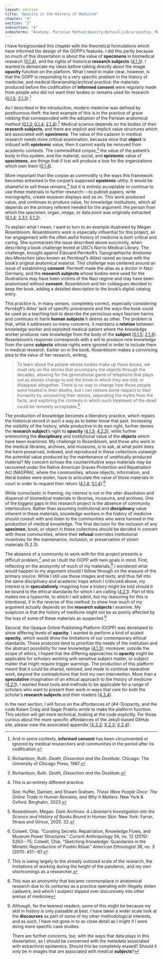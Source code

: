 ```yaml
---
layout: section
title: "Opacity in the History of Medicine"
chapter: "4"
section: "2"
subsection: "4"
indexterms: "Anatomy, Parisian Method;Opacity;Refusal;Librarianship, Medical;Archives, Medical"
---
```


I have foregrounded this chapter with the theoretical formulations which have informed the design of the OOPP’s features. I did this partly because so much of this dissertation is about the value of <span data-tooltip aria-haspopup="true" class="has-tip" data-disable-hover="false" tabindex="1" data-title="Specimen refers to any naturally occurring phenomenon that has been extracted from its original context and placed within a knowledge framework to understand and describe that phenomenon."><b>specimens</b></span> in biomedical research (<a href="{{ site.baseurl }}/dissertation/0_1_4">0.1.4</a>), and the rights of historical <span data-tooltip aria-haspopup="true" class="has-tip" data-disable-hover="false" tabindex="1" data-title="The term research subject refers to a human person who has been ingested into a research program, and whose identity, personhood, and body have become the focus of a research program. I think of the subject in a Foucauldian sense: The 'subject' is a pun on the monarchal subject, someone who has no agency under the spectacular power of the sovereign. In this case it the subject lacks agency in relation to the researcher studying them."><b>research subjects</b></span> (<a href="{{ site.baseurl }}/dissertation/4_1_3">4.1.3</a>). I wanted to demarcate my ideas before talking directly about the image <span data-tooltip aria-haspopup="true" class="has-tip" data-disable-hover="false" tabindex="1" data-title="Opacity is a rights-based philosophical framework that assumes humans have a right to not be known in knowledge systems."><b>opacity</b></span> function on the platform. What I need to make clear, however, is that the OOPP is responding to a very specific problem in the history of medicine, and medical librarianship/archival practice: the materials produced before the codification of <span data-tooltip aria-haspopup="true" class="has-tip" data-disable-hover="false" tabindex="1" data-title="I use the phrase 'consent' to refer to the idea of informed consent: that a research subject needs to be aware of what will happen to them in a research project, and that they have the ability to say 'no' at any point during the research program."><b>informed consent</b></span> were regularly made from people who did not want their bodies or remains used for research (<a href="{{ site.baseurl }}/dissertation/0_1_5">0.1.5</a>; <a href="{{ site.baseurl }}/dissertation/2_1_3">2.1.3</a>).[^fn1]

As I described in the introduction, modern medicine was defined by posthumous theft: the best example of this is in the practice of grave robbing that corresponded with the adoption of the Parisian anatomical method (<a href="{{ site.baseurl }}/dissertation/0_1_3">0.1.3</a>; <a href="{{ site.baseurl }}/dissertation/0_1_4">0.1.4</a>; <a href="{{ site.baseurl }}/dissertation/2_1_4">2.1.4</a>).[^fn2] Medical science depends on the bodies of their <span data-tooltip aria-haspopup="true" class="has-tip" data-disable-hover="false" tabindex="1" data-title="I use the term research object to refer to materials that have been divorced from the subject of their origin. Object, as I use it, carefully considers how human patients are denied their humanity through transformations that deem them as objects."><b>research subjects</b></span>, and there are explicit and implicit value structures which are associated with <span data-tooltip aria-haspopup="true" class="has-tip" data-disable-hover="false" tabindex="1" data-title="Specimen refers to any naturally occurring phenomenon that has been extracted from its original context and placed within a knowledge framework to understand and describe that phenomenon."><b>specimens</b></span>. The value of the cadaver in medical research needs more critical examination, because once that <span data-tooltip aria-haspopup="true" class="has-tip" data-disable-hover="false" tabindex="1" data-title="I use the term research object to refer to materials that have been divorced from the subject of their origin. Object, as I use it, carefully considers how human patients are denied their humanity through transformations that deem them as objects."><b>object</b></span> is imbued with <span data-tooltip aria-haspopup="true" class="has-tip" data-disable-hover="false" tabindex="1" data-title="Epistemics is a philosophical term referring to the study of knowledge. I use it to talk about the entwined practices of scientific culture, its arguments, and its methodologies."><b>epistemic</b></span> value, then it cannot easily be removed from academic contexts. The commodified corpse,[^fn3] the value of the patient’s body in this system, and the material, social, and <span data-tooltip aria-haspopup="true" class="has-tip" data-disable-hover="false" tabindex="1" data-title="Epistemics is a philosophical term referring to the study of knowledge. I use it to talk about the entwined practices of scientific culture, its arguments, and its methodologies."><b>epistemic</b></span> value of <span data-tooltip aria-haspopup="true" class="has-tip" data-disable-hover="false" tabindex="1" data-title="Specimen refers to any naturally occurring phenomenon that has been extracted from its original context and placed within a knowledge framework to understand and describe that phenomenon."><b>specimens</b></span>, are things that if lost will produce a loss for the organizations which own them (<a href="{{ site.baseurl }}/dissertation/0_1_4">0.1.4</a>).

More important than the corpse as commodity is the ways this framework becomes entwined in the corpse’s supposed <span data-tooltip aria-haspopup="true" class="has-tip" data-disable-hover="false" tabindex="1" data-title="Epistemics is a philosophical term referring to the study of knowledge. I use it to talk about the entwined practices of scientific culture, its arguments, and its methodologies."><b>epistemic</b></span> utility. It would be shameful to sell these remains,[^fn4] but it is entirely acceptable to continue to use these materials to further research---to publish papers, write monographs, create museum displays and so on. This work produced value, and continues to produce value, for knowledge institutions, which all depends on the primary referent needed for the argument: the person from which the specimen, organ, image, or data point was originally extracted (<a href="{{ site.baseurl }}/dissertation/0_1_4">0.1.4</a>; <a href="{{ site.baseurl }}/dissertation/2_3_1">2.3.1</a>; <a href="{{ site.baseurl }}/dissertation/5_1_2">5.1.2</a>).

To explain what I mean, I want to turn to an example illustrated by Megan Rosenbloom. Rosenbloom’s work is especially influential for this project, as her engagement with the often awful history of medicine is both critical and caring. She summarizes the issue described above succinctly, when describing a book challenge levied at USC’s Norris Medical Library. The challenge, brought against Édouard Pernkoft’s *Topographische Anatomie des Menschen* (also known as *Pernkopf’s Atlas*) raised an issue with the book’s original anatomical material. This challenge was centered around an issue of establishing <span data-tooltip aria-haspopup="true" class="has-tip" data-disable-hover="false" tabindex="1" data-title="I use the phrase 'consent' to refer to the idea of informed consent: that a research subject needs to be aware of what will happen to them in a research project, and that they have the ability to say 'no' at any point during the research program."><b>consent</b></span>: Pernkoft made the atlas as a doctor in Nazi Germany, and the <span data-tooltip aria-haspopup="true" class="has-tip" data-disable-hover="false" tabindex="1" data-title="The term research subject refers to a human person who has been ingested into a research program, and whose identity, personhood, and body have become the focus of a research program. I think of the subject in a Foucauldian sense: The 'subject' is a pun on the monarchal subject, someone who has no agency under the spectacular power of the sovereign. In this case it the subject lacks agency in relation to the researcher studying them."><b>research subjects</b></span> whose bodies were used for the illustrations may have been victims of the Nazi regime and may have been anatomized without <span data-tooltip aria-haspopup="true" class="has-tip" data-disable-hover="false" tabindex="1" data-title="I use the phrase 'consent' to refer to the idea of informed consent: that a research subject needs to be aware of what will happen to them in a research project, and that they have the ability to say 'no' at any point during the research program."><b>consent</b></span>. Rosenbloom and her colleagues decided to keep the book, adding a detailed description to the book’s digital catalog entry.

This practice is, in many senses, completely correct, especially considering *Pernkoft’s Atlas*’ lack of specific provenance and the ways the book could be used as a teaching tool to describe the pernicious ways fascism harms and continues to harm <span data-tooltip aria-haspopup="true" class="has-tip" data-disable-hover="false" tabindex="1" data-title="The term research subject refers to a human person who has been ingested into a research program, and whose identity, personhood, and body have become the focus of a research program. I think of the subject in a Foucauldian sense: The 'subject' is a pun on the monarchal subject, someone who has no agency under the spectacular power of the sovereign. In this case it the subject lacks agency in relation to the researcher studying them."><b>human subjects</b></span> it deems as other. The problem is that, while it addresses so many concerns, it maintains a <span data-tooltip aria-haspopup="true" class="has-tip" data-disable-hover="false" tabindex="1" data-title="Relationality, as I use it, is indebted to Indigenous knowledge systems. Relation refers to the ways researchers become connected to and obligated to the people, ideas, and non-human entities which they study."><b>relation</b></span> between knowledge worker and exploited medical patient where the knowledge worker produces new knowledge from the body of the <span data-tooltip aria-haspopup="true" class="has-tip" data-disable-hover="false" tabindex="1" data-title="The term research subject refers to a human person who has been ingested into a research program, and whose identity, personhood, and body have become the focus of a research program. I think of the subject in a Foucauldian sense: The 'subject' is a pun on the monarchal subject, someone who has no agency under the spectacular power of the sovereign. In this case it the subject lacks agency in relation to the researcher studying them."><b>subject</b></span> (<a href="{{ site.baseurl }}/dissertation/0_1_5">0.1.5</a>; <a href="{{ site.baseurl }}/dissertation/2_1_4">2.1.4</a>). Rosenbloom’s response corresponds with a will to produce new knowledge from the same <span data-tooltip aria-haspopup="true" class="has-tip" data-disable-hover="false" tabindex="1" data-title="The term research subject refers to a human person who has been ingested into a research program, and whose identity, personhood, and body have become the focus of a research program. I think of the subject in a Foucauldian sense: The 'subject' is a pun on the monarchal subject, someone who has no agency under the spectacular power of the sovereign. In this case it the subject lacks agency in relation to the researcher studying them."><b>subjects</b></span> whose rights were ignored in order to include them in medical research. Earlier on in the book, Rosenbloom makes a convincing plea to the value of her research, writing,

>To learn about the people whose bodies make up these books, we must rely on the stories that accompany the objects through the decades, allowing for the generational game of telephone that plays out as stories change to suit the times in which they are told, or disappear altogether. There is no way to change how these people were treated in their deaths, but I can restore some respect to their humanity by uncovering their stories, separating the myths from the facts, and exploring the contexts in which such treatment of the dead could be remotely acceptable.[^fn5]

The production of knowledge becomes a liberatory practice, which repairs the historical record in such a way as to better know that past. Increasing the visibility of the history, while productive in its own right, further denies the <span data-tooltip aria-haspopup="true" class="has-tip" data-disable-hover="false" tabindex="1" data-title="The term research subject refers to a human person who has been ingested into a research program, and whose identity, personhood, and body have become the focus of a research program. I think of the subject in a Foucauldian sense: The 'subject' is a pun on the monarchal subject, someone who has no agency under the spectacular power of the sovereign. In this case it the subject lacks agency in relation to the researcher studying them."><b>research subject</b></span>’s right to <span data-tooltip aria-haspopup="true" class="has-tip" data-disable-hover="false" tabindex="1" data-title="Opacity is a rights-based philosophical framework that assumes humans have a right to not be known in knowledge systems."><b>opacity</b></span> (<a href="{{ site.baseurl }}/dissertation/4_1_3">4.1.3</a>; <a href="{{ site.baseurl }}/dissertation/4_2_3">4.2.3</a>), while further entrenching the <span data-tooltip aria-haspopup="true" class="has-tip" data-disable-hover="false" tabindex="1" data-title="Discipline is used here in the Foucauldian sense. It is a pun that links forced discipline with the idea of a discipline of knowledge. Disciplining is a process where certain phenomena are made understandable through demarcation and definition in an academic field."><b>disciplinary</b></span> and institutional value of the <span data-tooltip aria-haspopup="true" class="has-tip" data-disable-hover="false" tabindex="1" data-title="I use the term research object to refer to materials that have been divorced from the subject of their origin. Object, as I use it, carefully considers how human patients are denied their humanity through transformations that deem them as objects."><b>objects</b></span> which have been examined. My challenge to Rosenbloom, and those who work in the medical libraries, archives, and museums, is to ask, at what point does the harm preserved, indexed, and reproduced in these collections outweigh the potential value produced by the maintenance of unethically produced material? My concern echoes the counterintuitive ways materials may be recovered under the Native American Graves Protection and Repatriation Act (NAGPRA), where the communities, whose objects, information, and literal bodies were stolen, have to articulate the value of those materials in court in order to request their return (<a href="{{ site.baseurl }}/dissertation/4_1_4">4.1.4</a>; <a href="{{ site.baseurl }}/dissertation/5_1_4">5.1.4</a>).[^fn6]

While iconoclastic in framing, my interest is not in the utter dissolution and dispersal of biomedical materials in libraries, museums, and archives. One of the biggest gaps in this research project is the absence of community interlocutors. Rather than assuming institutional and <span data-tooltip aria-haspopup="true" class="has-tip" data-disable-hover="false" tabindex="1" data-title="Discipline is used here in the Foucauldian sense. It is a pun that links forced discipline with the idea of a discipline of knowledge. Disciplining is a process where certain phenomena are made understandable through demarcation and definition in an academic field."><b>disciplinary</b></span> value inherent in these materials, knowledge workers in the history of medicine should consult with and listen to the communities who were harmed in the production of medical knowledge. The final decision for the inclusion of any <span data-tooltip aria-haspopup="true" class="has-tip" data-disable-hover="false" tabindex="1" data-title="Specimen refers to any naturally occurring phenomenon that has been extracted from its original context and placed within a knowledge framework to understand and describe that phenomenon."><b>specimen</b></span>, book, or object in these collections should be decided in concert with these communities, where their <span data-tooltip aria-haspopup="true" class="has-tip" data-disable-hover="false" tabindex="1" data-title="Refusal refers to the moments, actions, and possibilities enabled by denying academic access to personal, cultural, or spiritual materials and knowledge."><b>refusal</b></span> overrides institutional incentives for the maintenance, inclusion, or preservation of stolen materials (5.2.3).

The absence of a community to work with for this project presents a difficult problem,[^fn7] and so I built the OOPP with twin goals in mind. First, reflecting on the anonymity of much of my materials,[^fn8] I wondered what would happen to my argument should I follow through on the erasure of the primary source. While I still use these images and texts, and thus fall into the same disciplinary and academic traps which I criticized above, my interest is in <span data-tooltip aria-haspopup="true" class="has-tip" data-disable-hover="false" tabindex="1" data-title="The term speculative refers to a broader discussion in history in how to best address structural violence which produces gaps in the archive. Speculative history imagines what might have happened, or otherwise fill in the gap where these violences occurred."><b>speculatively</b></span> imagining how a history might be told should it be bound to the ethical standards for which I am calling (<a href="{{ site.baseurl }}/dissertation/4_2_1">4.2.1</a>). Part of this makes me a hypocrite, to which I will admit, but my reasoning for this is intentional, if in the reverse of this method: to show how much of my argument actually depends on the <span data-tooltip aria-haspopup="true" class="has-tip" data-disable-hover="false" tabindex="1" data-title="The term research subject refers to a human person who has been ingested into a research program, and whose identity, personhood, and body have become the focus of a research program. I think of the subject in a Foucauldian sense: The 'subject' is a pun on the monarchal subject, someone who has no agency under the spectacular power of the sovereign. In this case it the subject lacks agency in relation to the researcher studying them."><b>research subjects</b></span> I examine. My suspicion is that the history of medicine might not be as poorly affected by the loss of some of these materials as suspected.[^fn9]

Second, the Opaque Online Publishing Platform (OOPP) was developed to show differing levels of <span data-tooltip aria-haspopup="true" class="has-tip" data-disable-hover="false" tabindex="1" data-title="Opacity is a rights-based philosophical framework that assumes humans have a right to not be known in knowledge systems."><b>opacity</b></span>. I wanted to perform a kind of scaled <span data-tooltip aria-haspopup="true" class="has-tip" data-disable-hover="false" tabindex="1" data-title="Opacity is a rights-based philosophical framework that assumes humans have a right to not be known in knowledge systems."><b>opacity</b></span>, which would show the limitations of our contemporary ethical standards. These protocols tend to prioritize the needs of the institution and the abstract possibility for new knowledge (<a href="{{ site.baseurl }}/dissertation/4_1_3">4.1.3</a>); moreover, outside the scope of ethics, I hoped that the differing approaches to <span data-tooltip aria-haspopup="true" class="has-tip" data-disable-hover="false" tabindex="1" data-title="Opacity is a rights-based philosophical framework that assumes humans have a right to not be known in knowledge systems."><b>opacity</b></span> might be applicable for scholars working with sensitive subject matter, or subject matter that might require trigger warnings. The production of this platform meant that it could be shared, remixed, and made to continue reparative work, beyond the contradictions that limit my own intervention. More than a <span data-tooltip aria-haspopup="true" class="has-tip" data-disable-hover="false" tabindex="1" data-title="The term speculative refers to a broader discussion in history in how to best address structural violence which produces gaps in the archive. Speculative history imagines what might have happened, or otherwise fill in the gap where these violences occurred."><b>speculative</b></span> imagination of an ethical approach to the history of medicine (<a href="{{ site.baseurl }}/dissertation/4_2_1">4.2.1</a>), I wanted these tools and methods to be applicable for a range of scholars who want to present their work in ways that care for both the scholar’s <span data-tooltip aria-haspopup="true" class="has-tip" data-disable-hover="false" tabindex="1" data-title="The term research subject refers to a human person who has been ingested into a research program, and whose identity, personhood, and body have become the focus of a research program. I think of the subject in a Foucauldian sense: The 'subject' is a pun on the monarchal subject, someone who has no agency under the spectacular power of the sovereign. In this case it the subject lacks agency in relation to the researcher studying them."><b>research subjects</b></span> and their readers (<a href="{{ site.baseurl }}/dissertation/4_3_4">4.3.4</a>). 

In the next section, I will focus on the affordances of {#4-3}opacity</b></span>, and the code Kalani Craig and Sagar Prabhu wrote to make the platform function. This section will get more technical, looking at the code explicitly. For those curious about the more specific affordances of the Jekyll-based GitHub site, please view the associated appendix (<a href="{{ site.baseurl }}/dissertation/X_2_2">X.2.2</a>; <a href="{{ site.baseurl }}/dissertation/X_2_3">X.2.3</a>; <a href="{{ site.baseurl }}/dissertation/X_2_4">X.2.4</a>).

<div class="style-divider">
 	<div class="line"></div>
</div>

[^fn1]: And in some contexts, <span data-tooltip aria-haspopup="true" class="has-tip" data-disable-hover="false" tabindex="1" data-title="I use the phrase 'consent' to refer to the idea of informed consent: that a research subject needs to be aware of what will happen to them in a research project, and that they have the ability to say 'no' at any point during the research program."><b>informed consent</b></span> has been circumvented or ignored by medical researchers and communities in the period after its codification.

[^fn2]: Richardson, Ruth. *Death, Dissection and the Destitute*. Chicago: The University of Chicago Press, 1987.

[^fn3]: Richardson, Ruth. *Death, Dissection and the Destitute*.

[^fn4]: This is an entirely different practice.
	
	See: Huffer, Damien, and Shawn Graham. *These Were People Once: The Online Trade in Human Remains, and Why It Matters*. New York & Oxford: Berghahn, 2023.

[^fn5]: Rosenbloom, Megan. *Dark Archives: A Librarian’s Investigation into the Science and History of Books Bound in Human Skin*. New York: Farrar, Straus and Giroux, 2020. 32.

[^fn6]: Colwell, Chip. “Curating Secrets: Repatriation, Knowledge Flows, and Museum Power Structures.” *Current Anthropology* 56, no. 12 (2015): S263--75; Colwell, Chip. “Sketching Knowledge: Quandaries in the Mimetic Reproduction of Pueblo Ritual.” *American Ethnologist* 38, no. 3 (2011): 451--67.

[^fn7]: This is owing largely to the already outsized scale of the research, the limitations of working during the height of the pandemic, and my own shortcomings as a researcher.

[^fn8]: This was an anonymity that became commonplace in anatomical research due to its centuries as a practice operating with illegally stolen cadavers, and which I suspect slipped over discursively into other arenas of medicine

[^fn9]: Although, for the keenest readers, some of this might be because my skill in history is only passable at best. I have taken a wider scale look at the <span data-tooltip aria-haspopup="true" class="has-tip" data-disable-hover="false" tabindex="1" data-title="Discourse refers to a scholarly conversation which occurs in a field of knowledge production. I use it in a Foucauldian sense, to convey the agreed upon modes and objects of discussion which are taken for granted in a community or scholarly field."><b>discourses</b></span> as part of some of my other methodological interests, and as such, I have not gone in to as close detail as I might if I were doing more specific case studies.
	
	There are further concerns, too, with the ways that data plays in this dissertation, as I should be concerned with the metadata associated with extractivist epistemics. Should this be completely erased? Should it only be in images that are associated with medical <span data-tooltip aria-haspopup="true" class="has-tip" data-disable-hover="false" tabindex="1" data-title="The term research subject refers to a human person who has been ingested into a research program, and whose identity, personhood, and body have become the focus of a research program. I think of the subject in a Foucauldian sense: The 'subject' is a pun on the monarchal subject, someone who has no agency under the spectacular power of the sovereign. In this case it the subject lacks agency in relation to the researcher studying them."><b>subjects</b></span>?